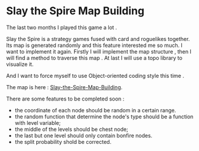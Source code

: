 # Slay the Spire Map Building

The last two months I played this game a lot . 

Slay the Spire is a strategy games fused with card and roguelikes together. Its map is generated randomly and this feature interested me so much. I want to implement it again.  Firstly I will implement the map structure , then I will find a method to traverse this map . At last I will use a topo library to visualize it.

And I want to force myself to use Object-oriented coding style this time .

The map is here : [Slay-the-Spire-Map-Building](https://sunnysunmoon.github.io/Slay-the-Spire-Map/).

There are some features to be completed soon :
+ the coordinate of each node should be random in a certain range.
+ the random function that determine the node's type should be a function with level variable;
+ the middle of the levels should be chest node;
+ the last but one level should only contain bonfire nodes.
+ the split probability shold be corrected. 